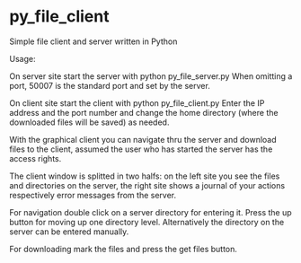 py_file_client
==============

Simple file client and server written in Python

Usage:

On server site start the server with python py_file_server.py <port>
When omitting a port, 50007 is the standard port and set by the server.

On client site start the client with python py_file_client.py
Enter the IP address and the port number and change the home directory (where the downloaded files will be saved) as needed.


With the graphical client you can navigate thru the server and download files to the client, assumed the user who has started the server has the access rights.

The client window is splitted in two halfs: on the left site you see the files and directories on the server, the right site shows a journal of your actions respectively error messages from the server.

For navigation double click on a server directory for entering it. Press the up button for moving up one directory level. Alternatively the directory on the server can be entered manually. 

For downloading mark the files and press the get files button.
